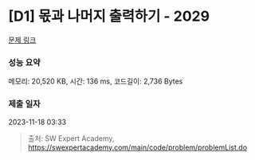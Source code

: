 # [D1] 몫과 나머지 출력하기 - 2029 

[문제 링크](https://swexpertacademy.com/main/code/problem/problemDetail.do?contestProbId=AV5QGNvKAtEDFAUq) 

### 성능 요약

메모리: 20,520 KB, 시간: 136 ms, 코드길이: 2,736 Bytes

### 제출 일자

2023-11-18 03:33



> 출처: SW Expert Academy, https://swexpertacademy.com/main/code/problem/problemList.do